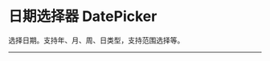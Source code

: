 # 日期选择器 DatePicker

选择日期。支持年、月、周、日类型，支持范围选择等。

---

<script setup>
import PickerMonth from "./component/picker-month.md"
import PickerYear from "./component/picker-year.md"
import PickerWeek from "./component/picker-week.md"
import PickerApi from "./component/picker-api.md"
</script>

<picker-month />
<picker-year />
<picker-week />
<picker-api />
